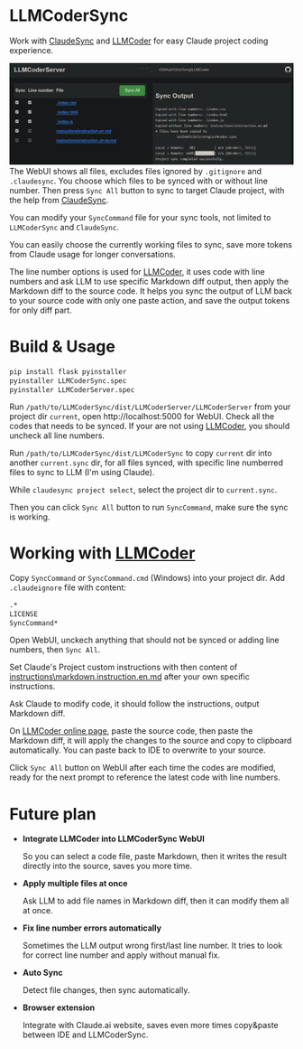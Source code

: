 # LLMCoderSync

Work with [ClaudeSync](https://github.com/jahwag/ClaudeSync) and [LLMCoder](https://github.com/ChrisTorng/LLMCoder) for easy Claude project coding experience.

![](images/LLMCoderServer.png)
The WebUI shows all files, excludes files ignored by `.gitignore` and `.claudesync`. You choose which files to be synced with or without line number. Then press `Sync All` button to sync to target Claude project, with the help from [ClaudeSync](https://github.com/jahwag/ClaudeSync).

You can modify your `SyncCommand` file for your sync tools, not limited to `LLMCoderSync` and `ClaudeSync`.

You can easily choose the currently working files to sync, save more tokens from Claude usage for longer conversations.

The line number options is used for [LLMCoder](https://github.com/ChrisTorng/LLMCoder), it uses code with line numbers and ask LLM to use specific Markdown diff output, then apply the Markdown diff to the source code. It helps you sync the output of LLM back to your source code with only one paste action, and save the output tokens for only diff part.

# Build & Usage

```
pip install flask pyinstaller
pyinstaller LLMCoderSync.spec
pyinstaller LLMCoderServer.spec
```

Run `/path/to/LLMCoderSync/dist/LLMCoderServer/LLMCoderServer` from your project dir `current`, open http://localhost:5000 for WebUI. Check all the codes that needs to be synced. If your are not using [LLMCoder](https://github.com/ChrisTorng/LLMCoder), you should uncheck all line numbers.

Run `/path/to/LLMCoderSync/dist/LLMCoderSync` to copy `current` dir into another `current.sync` dir, for all files synced, with specific line numberred files to sync to LLM (I'm using Claude).

While `claudesync project select`, select the project dir to `current.sync`.

Then you can click `Sync All` button to run `SyncCommand`, make sure the sync is working.

# Working with [LLMCoder](https://github.com/ChrisTorng/LLMCoder)

Copy `SyncCommand` or `SyncCommand.cmd` (Windows) into your project dir. Add `.claudeignore` file with content:
```
.*
LICENSE
SyncCommand*
```
Open WebUI, unckech anything that should not be synced or adding line numbers, then `Sync All`.

Set Claude's Project custom instructions with then content of [instructions\markdown.instruction.en.md](instructions\markdown.instruction.en.md) after your own specific instructions.

Ask Claude to modify code, it should follow the instructions, output Markdown diff.

On [LLMCoder online page](https://christorng.github.io/LLMCoder/), paste the source code, then paste the Markdown diff, it will apply the changes to the source and copy to clipboard automatically. You can paste back to IDE to overwrite to your source.

Click `Sync All` button on WebUI after each time the codes are modified, ready for the next prompt to reference the latest code with line numbers.

# Future plan


* **Integrate LLMCoder into LLMCoderSync WebUI**

  So you can select a code file, paste Markdown, then it writes the result directly into the source, saves you more time.
  
* **Apply multiple files at once**

  Ask LLM to add file names in Markdown diff, then it can modify them all at once.

* **Fix line number errors automatically**

  Sometimes the LLM output wrong first/last line number. It tries to look for correct line number and apply without manual fix.

* **Auto Sync**

  Detect file changes, then sync automatically.

* **Browser extension**

  Integrate with Claude.ai website, saves even more times copy&paste between IDE and LLMCoderSync.